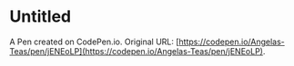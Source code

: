 # Untitled

A Pen created on CodePen.io. Original URL: [https://codepen.io/Angelas-Teas/pen/jENEoLP](https://codepen.io/Angelas-Teas/pen/jENEoLP).

